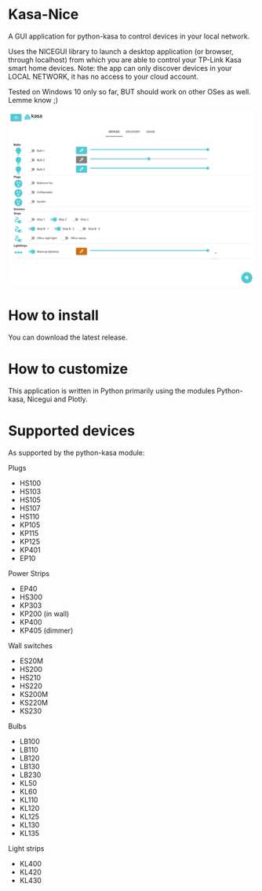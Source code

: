 # Kasa-Nice
A GUI application for python-kasa to control devices in your local network.

Uses the NICEGUI library to launch a desktop application (or browser, through localhost) from which you are able to control your TP-Link Kasa smart home devices.
Note: the app can only discover devices in your LOCAL NETWORK, it has no access to your cloud account.

Tested on Windows 10 only so far, BUT should work on other OSes as well. Lemme know ;)

![kasa-nice screenshot](kasa-nice/Kasa_GUI_Screenshot.png?raw=True)

# How to install
You can download the latest release.

# How to customize
This application is written in Python primarily using the modules Python-kasa, Nicegui and Plotly.


# Supported devices
As supported by the python-kasa module:

Plugs
- HS100
- HS103
- HS105
- HS107
- HS110
- KP105
- KP115
- KP125
- KP401
- EP10

Power Strips
- EP40
- HS300
- KP303
- KP200 (in wall)
- KP400
- KP405 (dimmer)

Wall switches
- ES20M
- HS200
- HS210
- HS220
- KS200M
- KS220M
- KS230

Bulbs
- LB100
- LB110
- LB120
- LB130
- LB230
- KL50
- KL60
- KL110
- KL120
- KL125
- KL130
- KL135

Light strips
- KL400
- KL420
- KL430
